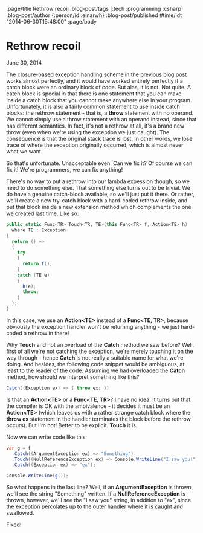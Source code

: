 :page/title Rethrow recoil
:blog-post/tags [:tech :programming :csharp]
:blog-post/author {:person/id :einarwh}
:blog-post/published #time/ldt "2014-06-30T15:48:00"
:page/body

# Rethrow recoil

<p class="blog-post-date">June 30, 2014</p>

The closure-based exception handling scheme in the [previous blog post](/blog-posts/linq-to-exceptions/) works almost perfectly, and it would have worked entirely perfectly if a catch block were an ordinary block of code. But alas, it is not. Not quite. A catch block is special in that there is one statement that you can make inside a catch block that you cannot make anywhere else in your program. Unfortunately, it is also a fairly common statement to use inside catch blocks: the rethrow statement - that is, a **throw** statement with no operand. We cannot simply use a throw statement with an operand instead, since that has different semantics. In fact, it's not a rethrow at all, it's a brand new throw (even when we're using the exception we just caught). The consequence is that the original stack trace is lost. In other words, we lose trace of where the exception originally occurred, which is almost never what we want.

So that's unfortunate. Unacceptable even. Can we fix it? Of course we can fix it! We're programmers, we can fix anything!

There's no way to put a rethrow into our lambda expession though, so we need to do something else. That something else turns out to be trivial. We do have a genuine catch-block available, so we'll just put it there. Or rather, we'll create a new try-catch block with a hard-coded rethrow inside, and put that block inside a new extension method which complements the one we created last time. Like so:

```csharp
public static Func<TR> Touch<TR, TE>(this Func<TR> f, Action<TE> h)
  where TE : Exception
{
  return () =>
  {
    try
    {
      return f();
    }
    catch (TE e)
    {
      h(e);
      throw;
    }
  };
}
```

In this case, we use an **Action&lt;TE&gt;** instead of a **Func&lt;TE, TR&gt;**, because obviously the exception handler won't be returning anything - we just hard-coded a rethrow in there!

Why **Touch** and not an overload of the **Catch** method we saw before? Well, first of all we're not catching the exception, we're merely touching it on the way through - hence **Catch** is not really a suitable name for what we're doing. And besides, the following code snippet would be ambiguous, at least to the reader of the code. Assuming we had overloaded the **Catch** method, how should we interpret something like this?

```csharp
Catch((Exception ex) => { throw ex; })
```

Is that an **Action&lt;TE&gt;** or a **Func&lt;TE, TR&gt;**? I have no idea. It turns out that the compiler is OK with the ambivalence - it decides it must be an **Action&lt;TE&gt;** (which leaves us with a rather strange catch block where the **throw ex** statement in the handler terminates the block before the rethrow occurs). But I'm not! Better to be explicit. **Touch** it is.

Now we can write code like this:

```csharp
var g = f
  .Catch((ArgumentException ex) => "Something")
  .Touch((NullReferenceException ex) => Console.WriteLine("I saw you!"))
  .Catch((Exception ex) => "ex");

Console.WriteLine(g());
```

So what happens in the last line? Well, if an **ArgumentException** is thrown, we'll see the string "Something" written. If a **NullReferenceException** is thrown, however, we'll see the "I saw you" string, in addition to "ex", since the exception percolates up to the outer handler where it is caught and swallowed.

Fixed!
